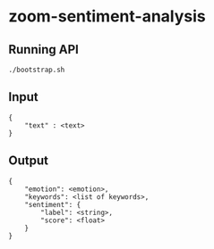 # zoom-sentiment-analysis

## Running API

`./bootstrap.sh`

## Input

```
{
	"text" : <text>
} 
```

## Output

```
{
	"emotion": <emotion>,
	"keywords": <list of keywords>,
	"sentiment": {
		"label": <string>,
		"score": <float>
	}
}
```